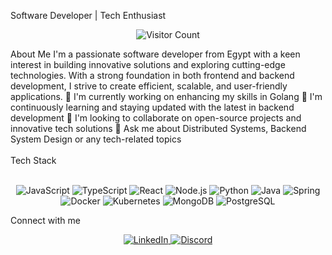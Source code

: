 Software Developer | Tech Enthusiast
<p align="center"> <img src="https://profile-counter.glitch.me/mohamedramadan14/count.svg?" alt="Visitor Count" /> </p>
About Me
I'm a passionate software developer from Egypt with a keen interest in building innovative solutions and exploring cutting-edge technologies. With a strong foundation in both frontend and backend development, I strive to create efficient, scalable, and user-friendly applications.
🔭 I'm currently working on enhancing my skills in Golang
🌱 I'm continuously learning and staying updated with the latest in backend development
👯 I'm looking to collaborate on open-source projects and innovative tech solutions
💬 Ask me about Distributed Systems, Backend System Design or any tech-related topics
<br></br>
Tech Stack
<br> </br>
<p align="center"> <img src="https://img.shields.io/badge/JavaScript-F7DF1E?style=for-the-badge&logo=javascript&logoColor=black" alt="JavaScript" /> <img src="https://img.shields.io/badge/TypeScript-007ACC?style=for-the-badge&logo=typescript&logoColor=white" alt="TypeScript" /> <img src="https://img.shields.io/badge/React-20232A?style=for-the-badge&logo=react&logoColor=61DAFB" alt="React" /> <img src="https://img.shields.io/badge/Node.js-43853D?style=for-the-badge&logo=node.js&logoColor=white" alt="Node.js" /> <img src="https://img.shields.io/badge/Python-3776AB?style=for-the-badge&logo=python&logoColor=white" alt="Python" /> <img src="https://img.shields.io/badge/Java-ED8B00?style=for-the-badge&logo=java&logoColor=white" alt="Java" /> <img src="https://img.shields.io/badge/Spring-6DB33F?style=for-the-badge&logo=spring&logoColor=white" alt="Spring" /> <img src="https://img.shields.io/badge/Docker-2496ED?style=for-the-badge&logo=docker&logoColor=white" alt="Docker" /> <img src="https://img.shields.io/badge/Kubernetes-326CE5?style=for-the-badge&logo=kubernetes&logoColor=white" alt="Kubernetes" /> <img src="https://img.shields.io/badge/MongoDB-4EA94B?style=for-the-badge&logo=mongodb&logoColor=white" alt="MongoDB" /> <img src="https://img.shields.io/badge/PostgreSQL-316192?style=for-the-badge&logo=postgresql&logoColor=white" alt="PostgreSQL" /> </p>
<!-- GitHub Stats
<div align="center"> <img src="https://github-readme-stats.vercel.app/api?username=mohamedramadan14&show_icons=true&count_private=true&hide_border=true" align="center" /> </div> -->
Connect with me
<p align="center"> <a href="https://www.linkedin.com/in/mohamed-ramadan-b28696286" target="_blank"> <img src="https://img.shields.io/badge/LinkedIn-0077B5?style=for-the-badge&logo=linkedin&logoColor=white" alt="LinkedIn" /> </a> <a href="https://discordapp.com/users/mo_shata_14" target="_blank"> <img src="https://img.shields.io/badge/Discord-7289DA?style=for-the-badge&logo=discord&logoColor=white" alt="Discord" /> </a> </p></div>
<!-- This line embeds an animated SVG image of a snake, which visually represents my GitHub contributions or activity. The image is centered for better presentation. 
<div align="center"> <img src="https://raw.githubusercontent.com/mohamedramadan14/mohamedramadan14/output/snake.svg" alt="Snake animation" />-->
